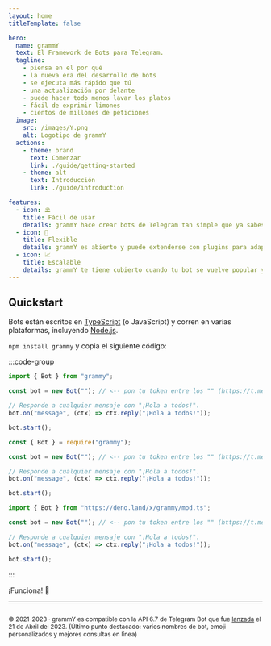 ```yaml
---
layout: home
titleTemplate: false

hero:
  name: grammY
  text: El Framework de Bots para Telegram.
  tagline: 
    - piensa en el por qué
    - la nueva era del desarrollo de bots
    - se ejecuta más rápido que tú
    - una actualización por delante
    - puede hacer todo menos lavar los platos
    - fácil de exprimir limones
    - cientos de millones de peticiones
  image:
    src: /images/Y.png
    alt: Logotipo de grammY
  actions:
    - theme: brand
      text: Comenzar
      link: ./guide/getting-started
    - theme: alt
      text: Introducción
      link: ./guide/introduction

features:
  - icon: ⛱️
    title: Fácil de usar
    details: grammY hace crear bots de Telegram tan simple que ya sabes como hacerlo.
  - icon: 🧩
    title: Flexible
    details: grammY es abierto y puede extenderse con plugins para adaptarse a tus necesidades.
  - icon: 📈
    title: Escalable
    details: grammY te tiene cubierto cuando tu bot se vuelve popular y el tráfico se incrementa.
---
```


<HomeContent>

## Quickstart

Bots están escritos en [TypeScript](https://www.typescriptlang.org) (o JavaScript) y corren en varias plataformas, incluyendo [Node.js](https://nodejs.org).

`npm install grammy` y copia el siguiente código:

:::code-group

```ts [TypeScript]
import { Bot } from "grammy";

const bot = new Bot(""); // <-- pon tu token entre los "" (https://t.me/BotFather)

// Responde a cualquier mensaje con "¡Hola a todos!".
bot.on("message", (ctx) => ctx.reply("¡Hola a todos!"));

bot.start();
```

```js [JavaScript]
const { Bot } = require("grammy");

const bot = new Bot(""); // <-- pon tu token entre los "" (https://t.me/BotFather)

// Responde a cualquier mensaje con "¡Hola a todos!".
bot.on("message", (ctx) => ctx.reply("¡Hola a todos!"));

bot.start();
```

```ts [Deno]
import { Bot } from "https://deno.land/x/grammy/mod.ts";

const bot = new Bot(""); // <-- pon tu token entre los "" (https://t.me/BotFather)

// Responde a cualquier mensaje con "¡Hola a todos!".
bot.on("message", (ctx) => ctx.reply("¡Hola a todos!"));

bot.start();
```

:::

¡Funciona! :tada:

---

<ClientOnly>
  <ThankYou :s="[
    'Gracias, ',
    '{name}',
    ', por ser colaborador de grammY.',
    ', por crear grammY.'
  ]" />
</ClientOnly>

<div style="font-size: 0.75rem;  display: flex; justify-content: center;">

© 2021-2023 &middot; grammY es compatible con la API 6.7 de Telegram Bot que fue [lanzada](https://core.telegram.org/bots/api#april-21-2023) el 21 de Abril del 2023.
(Último punto destacado: varios nombres de bot, emoji personalizados y mejores consultas en línea)

</div>

</HomeContent>
